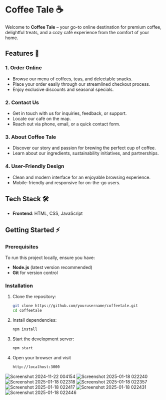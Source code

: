 # Coffee Tale ☕

Welcome to **Coffee Tale** – your go-to online destination for premium coffee, delightful treats, and a cozy café experience from the comfort of your home.

## Features 🚀

### 1. **Order Online**
- Browse our menu of coffees, teas, and delectable snacks.
- Place your order easily through our streamlined checkout process.
- Enjoy exclusive discounts and seasonal specials.

### 2. **Contact Us**
- Get in touch with us for inquiries, feedback, or support.
- Locate our café on the map.
- Reach out via phone, email, or a quick contact form.

### 3. **About Coffee Tale**
- Discover our story and passion for brewing the perfect cup of coffee.
- Learn about our ingredients, sustainability initiatives, and partnerships.

### 4. **User-Friendly Design**
- Clean and modern interface for an enjoyable browsing experience.
- Mobile-friendly and responsive for on-the-go users.

## Tech Stack 🛠️
- **Frontend**: HTML, CSS, JavaScript
## Getting Started ⚡

### Prerequisites
To run this project locally, ensure you have:
- **Node.js** (latest version recommended)
- **Git** for version control

### Installation
1. Clone the repository:
   ```bash
   git clone https://github.com/yourusername/coffeetale.git
   cd coffeetale
2. Install dependencies:
    ```bash
    npm install

3. Start the development server:
   ```bash
   npm start
4. Open your browser and visit
   ```bash
   http://localhost:3000
![Screenshot 2024-11-22 004154](https://github.com/user-attachments/assets/57be675f-1dc7-465f-843b-6764f730cc27)
![Screenshot 2025-01-18 022240](https://github.com/user-attachments/assets/37740569-fd16-47bb-b2a2-bb13e62b69cd)
![Screenshot 2025-01-18 022318](https://github.com/user-attachments/assets/96706225-fd55-4869-bf42-6b86ef13d2ba)
![Screenshot 2025-01-18 022357](https://github.com/user-attachments/assets/569e5ec9-5825-49d0-aed9-451a7f71e6c2)
![Screenshot 2025-01-18 022417](https://github.com/user-attachments/assets/427409d5-7b51-4285-97f2-9f6bd9181678)
![Screenshot 2025-01-18 022431](https://github.com/user-attachments/assets/a9a1f90d-f3c8-4dc4-95f1-b2e64702c02e)
![Screenshot 2025-01-18 022446](https://github.com/user-attachments/assets/11f6a3e2-2fa4-4f97-b5ba-04068067ec7e)







